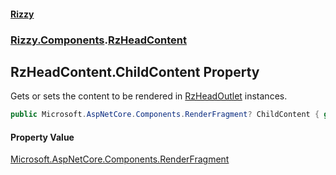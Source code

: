 #### [Rizzy](index.md 'index')
### [Rizzy.Components](Rizzy.Components.md 'Rizzy.Components').[RzHeadContent](Rizzy.Components.RzHeadContent.md 'Rizzy.Components.RzHeadContent')

## RzHeadContent.ChildContent Property

Gets or sets the content to be rendered in [RzHeadOutlet](Rizzy.Components.RzHeadOutlet.md 'Rizzy.Components.RzHeadOutlet') instances.

```csharp
public Microsoft.AspNetCore.Components.RenderFragment? ChildContent { get; set; }
```

#### Property Value
[Microsoft.AspNetCore.Components.RenderFragment](https://docs.microsoft.com/en-us/dotnet/api/Microsoft.AspNetCore.Components.RenderFragment 'Microsoft.AspNetCore.Components.RenderFragment')